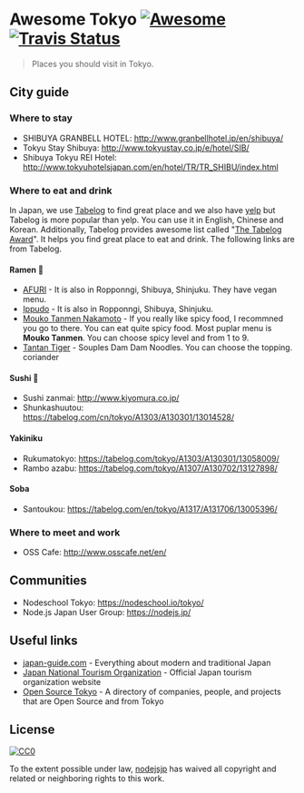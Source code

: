 [awesome-link]:  https://github.com/sindresorhus/awesome
[awesome-badge]: https://cdn.rawgit.com/sindresorhus/awesome/d7305f38d29fed78fa85652e3a63e154dd8e8829/media/badge.svg
[travis-link]:   https://travis-ci.org/nodejsjp/awesome-tokyo
[travis-badge]:  https://travis-ci.org/nodejsjp/awesome-tokyo.svg?branch=master

# Awesome Tokyo [![Awesome][awesome-badge]][awesome-link] [![Travis Status][travis-badge]][travis-link]

> Places you should visit in Tokyo.

## City guide

### Where to stay
+ SHIBUYA GRANBELL HOTEL: http://www.granbellhotel.jp/en/shibuya/
+ Tokyu Stay Shibuya: http://www.tokyustay.co.jp/e/hotel/SIB/
+ Shibuya Tokyu REI Hotel: http://www.tokyuhotelsjapan.com/en/hotel/TR/TR_SHIBU/index.html

### Where to eat and drink

In Japan, we use [Tabelog](https://tabelog.com/en/) to find great place and we also have [yelp](https://www.yelp.com/%E6%9D%B1%E4%BA%AC) but Tabelog is more popular than yelp. You can use it in English, Chinese and Korean. Additionally, Tabelog provides awesome list called "[The Tabelog Award](https://tabelog.com/en/award/restaurant/rstlist/)". It helps you find great place to eat and drink. The following links are from Tabelog.

#### Ramen :ramen:
+ [AFURI](https://tabelog.com/en/tokyo/A1303/A130302/13005500/) - It is also in Ropponngi, Shibuya, Shinjuku. They have vegan menu.
+ [Ippudo](https://tabelog.com/en/tokyo/A1304/A130401/13168295/) - It is also in Ropponngi, Shibuya, Shinjuku.
+ [Mouko Tanmen Nakamoto](https://tabelog.com/en/tokyo/A1303/A130301/13094387/) - If you really like spicy food, I recommned you go to there. You can eat quite spicy food. Most puplar menu is **Mouko Tanmen**. You can choose spicy level and from 1 to 9.
+ [Tantan Tiger](https://tabelog.com/en/tokyo/A1311/A131103/13198944/) - Souples Dam Dam Noodles. You can choose the topping. coriander

#### Sushi :sushi:
+ Sushi zanmai: http://www.kiyomura.co.jp/
+ Shunkashuutou: https://tabelog.com/cn/tokyo/A1303/A130301/13014528/

#### Yakiniku
+ Rukumatokyo: https://tabelog.com/tokyo/A1303/A130301/13058009/
+ Rambo azabu: https://tabelog.com/tokyo/A1307/A130702/13127898/

#### Soba
+ Santoukou: https://tabelog.com/en/tokyo/A1317/A131706/13005396/

### Where to meet and work
+ OSS Cafe: http://www.osscafe.net/en/

## Communities
+ Nodeschool Tokyo: https://nodeschool.io/tokyo/
+ Node.js Japan User Group: https://nodejs.jp/

## Useful links

+ [japan-guide.com](https://www.japan-guide.com/) - Everything about modern and traditional Japan
+ [Japan National Tourism Organization](https://www.jnto.go.jp/eng/) - Official Japan tourism organization website
+ [Open Source Tokyo](https://github.com/opensourcecities/tokyo) - A directory of companies, people, and projects that are Open Source and from Tokyo

## License

[![CC0](http://mirrors.creativecommons.org/presskit/buttons/88x31/svg/cc-zero.svg)](https://creativecommons.org/publicdomain/zero/1.0/)

To the extent possible under law, [nodejsjp](https://github.com/nodejsjp) has waived all copyright and related or neighboring rights to this work.
